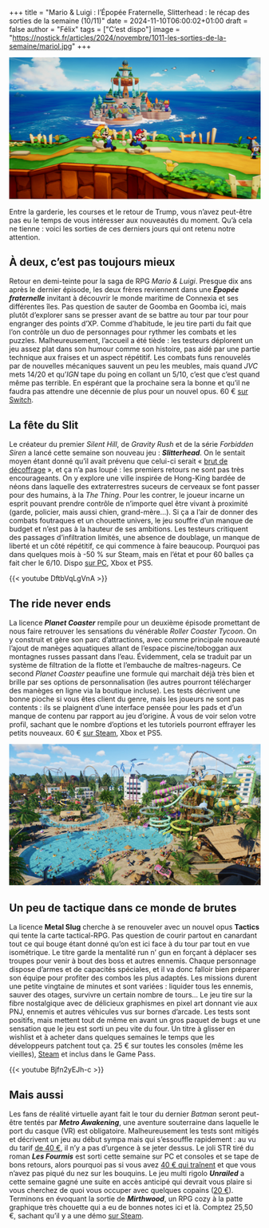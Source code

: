 +++
title = "Mario & Luigi : l’Épopée Fraternelle, Slitterhead : le récap des sorties de la semaine (10/11)"
date = 2024-11-10T06:00:02+01:00
draft = false
author = "Félix"
tags = ["C’est dispo"]
image = "https://nostick.fr/articles/2024/novembre/1011-les-sorties-de-la-semaine/mariol.jpg"
+++

![Le jeu Mario & Luigi : l’Épopée Fraternelle](mariol.jpg "C’est mignon, mais ça rame")

Entre la garderie, les courses et le retour de Trump, vous n’avez peut-être pas eu le temps de vous intéresser aux nouveautés du moment. Qu’à cela ne tienne : voici les sorties de ces derniers jours qui ont retenu notre attention.

## À deux, c’est pas toujours mieux

Retour en demi-teinte pour la saga de RPG *Mario & Luigi*. Presque dix ans après le dernier épisode, les deux frères reviennent dans une ***Épopée fraternelle*** invitant à découvrir le monde maritime de Connexia et ses différentes îles. Pas question de sauter de Goomba en Goomba ici, mais plutôt d’explorer sans se presser avant de se battre au tour par tour pour engranger des points d’XP. Comme d’habitude, le jeu tire parti du fait que l’on contrôle un duo de personnages pour rythmer les combats et les puzzles. Malheureusement, l’accueil a été tiède : les testeurs déplorent un jeu assez plat dans son humour comme son histoire, pas aidé par une partie technique aux fraises et un aspect répétitif. Les combats funs renouvelés par de nouvelles mécaniques sauvent un peu les meubles, mais quand *JVC* mets 14/20 et qu’*IGN* tape du poing en collant un 5/10, c’est que c’est quand même pas terrible. En espérant que la prochaine sera la bonne et qu’il ne faudra pas attendre une décennie de plus pour un nouvel opus. 60 € [sur Switch](https://www.nintendo.com/fr-fr/Jeux/Jeux-Nintendo-Switch/Mario-Luigi-L-epopee-fraternelle-2590264.html).

## La fête du Slit

Le créateur du premier *Silent Hill*, de *Gravity Rush* et de la série *‌Forbidden Siren* a lancé cette semaine son nouveau jeu : ***Slitterhead***. On le sentait moyen étant donné qu’il avait prévenu que celui-ci serait « [brut de décoffrage](https://www.videogameschronicle.com/news/toyama-says-like-silent-hill-slitterhead-will-be-rough-around-the-edges/) », et ça n’a pas loupé : les premiers retours ne sont pas très encourageants. On y explore une ville inspirée de Hong-King bardée de néons dans laquelle des extraterrestres suceurs de cerveaux se font passer pour des humains, à la *The Thing*. Pour les contrer, le joueur incarne un esprit pouvant prendre contrôle de n’importe quel être vivant à proximité (garde, policier, mais aussi chien, grand-mère…). Si ça a l’air de donner des combats foutraques et un chouette univers, le jeu souffre d’un manque de budget et n’est pas à la hauteur de ses ambitions. Les testeurs critiquent des passages d’infiltration limités, une absence de doublage, un manque de liberté et un côté répétitif, ce qui commence à faire beaucoup. Pourquoi pas dans quelques mois à -50 % sur Steam, mais en l’état et pour 60 balles ça fait cher le 6/10. Dispo [sur PC](https://store.steampowered.com/app/2631250/Slitterhead/), Xbox et PS5. 

{{< youtube DftbVqLgVnA >}} 

## The ride never ends

La licence ***Planet Coaster*** rempile pour un deuxième épisode promettant de nous faire retrouver les sensations du vénérable *Roller Coaster Tycoon*. On y construit et gère son parc d’attractions, avec comme principale nouveauté l’ajout de manèges aquatiques allant de l’espace piscine/toboggan aux montagnes russes passant dans l’eau. Évidemment, cela se traduit par un système de filtration de la flotte et l’embauche de maîtres-nageurs. Ce second *Planet Coaster* peaufine une formule qui marchait déjà très bien et brille par ses options de personnalisation (les autres pourront télécharger des manèges en ligne via la boutique incluse). Les tests décrivent une bonne pioche si vous êtes client du genre, mais les joueurs ne sont pas contents : ils se plaignent d’une interface pensée pour les pads et d’un manque de contenu par rapport au jeu d’origine. À vous de voir selon votre profil, sachant que le nombre d’options et les tutoriels pourront effrayer les petits nouveaux. 60 € [sur Steam](https://store.steampowered.com/app/2688950/Planet_Coaster_2/), Xbox et PS5.

![Le jeu Planet Coaster](planet.jpg "Un nouveau jour sur lève sur Aqua-Landes, le parc préféré des habitants de Mont-de-Marsan")

##  Un peu de tactique dans ce monde de brutes

La licence **Metal Slug** cherche à se renouveler avec un nouvel opus **Tactics** qui tente la carte tactical-RPG. Pas question de courir partout en canardant tout ce qui bouge étant donné qu’on est ici face à du tour par tout en vue isométrique. Le titre garde la mentalité run n’ gun en forçant à déplacer ses troupes pour venir à bout des boss et autres ennemis. Chaque personnage dispose d’armes et de capacités spéciales, et il va donc falloir bien préparer son équipe pour profiter des combos les plus adaptés. Les missions durent une petite vingtaine de minutes et sont variées : liquider tous les ennemis, sauver des otages, survivre un certain nombre de tours… Le jeu tire sur la fibre nostalgique avec de délicieux graphismes en pixel art donnant vie aux PNJ, ennemis et autres véhicules vus sur bornes d’arcade. Les tests sont positifs, mais mettent tout de même en avant un gros paquet de bugs et une sensation que le jeu est sorti un peu vite du four. Un titre à glisser en wishlist et à acheter dans quelques semaines le temps que les développeurs patchent tout ça. 25 € sur toutes les consoles (même les vieilles), [Steam](https://store.steampowered.com/app/1590760/Metal_Slug_Tactics/) et inclus dans le Game Pass.

{{< youtube Bjfn2yEJh-c >}} 

## Mais aussi

Les fans de réalité virtuelle ayant fait le tour du dernier *Batman* seront peut-être tentés par ***Metro Awakening***, une aventure souterraine dans laquelle le port du casque (VR) est obligatoire. Malheureusement les tests sont mitigés et décrivent un jeu au début sympa mais qui s’essouffle rapidement : au vu du tarif [de 40 €](https://store.steampowered.com/app/2669410/Metro_Awakening/), il n’y a pas d’urgence à se jeter dessus. Le joli STR tiré du roman ***Les Fourmis*** est sorti cette semaine sur PC et consoles et se tape de bons retours, alors pourquoi pas si vous avez [40 € qui traînent](https://store.steampowered.com/app/2287330/Les_Fourmis/?l=french) et que vous n’avez pas piqué du nez sur les bouquins. Le jeu multi rigolo ***‌Unrailed*** a cette semaine gagné une suite en accès anticipé qui devrait vous plaire si vous cherchez de quoi vous occuper avec quelques copains ([20 €](https://store.steampowered.com/app/2211170/Unrailed_2_Back_on_Track/?curator_clanid=42040139)). Terminons en évoquant la sortie de ***Mirthwood***, un RPG cozy à la patte graphique très chouette qui a eu de bonnes notes ici et là. Comptez 25,50 €, sachant qu’il y a une démo [sur Steam](https://store.steampowered.com/app/2272900/Mirthwood/).
